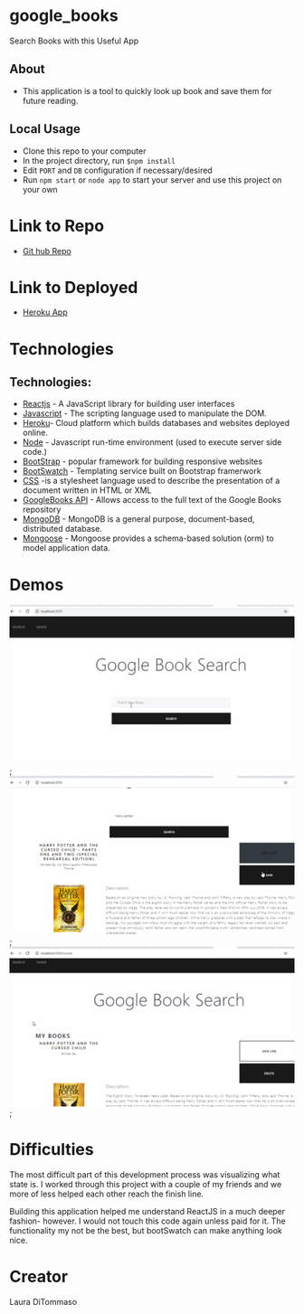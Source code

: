 # google_books
Search Books with this Useful App

## About 

* This application is a tool to quickly look up book and save them for future reading. 

## Local Usage
* Clone this repo to your computer
* In the project directory, run `$npm install`
* Edit `PORT` and `DB` configuration if necessary/desired 
* Run `npm start` or `node app` to start your server and use this project on your own


# Link to Repo 
* [Git hub Repo](https://github.com/lmd808/google_books)

# Link to Deployed
* [Heroku App](https://https://googlebooksearch156.herokuapp.com/)

# Technologies 
## Technologies: 
* [Reactjs](https://reactjs.org/) - A JavaScript library for building user interfaces
* [Javascript](https://www.javascript.com/) - The scripting language used to manipulate the DOM. 
* [Heroku](https://www.heroku.com/)- Cloud platform which builds databases and websites deployed online. 
* [Node](https://nodejs.org/en) - Javascript run-time environment (used to execute server side code.)
* [BootStrap](https://getbootstrap.com/) - popular framework for building responsive websites
* [BootSwatch](https://bootswatch.com/) - Templating service built on Bootstrap framerwork 
* [CSS](https://developer.mozilla.org/en-US/docs/Web/CSS) -is a stylesheet language used to describe the presentation of a document written in HTML or XML
* [GoogleBooks API](https://developers.google.com/books) - Allows access to the full text of the Google Books repository
* [MongoDB](https://www.mongodb.com/) - MongoDB is a general purpose, document-based, distributed database.
* [Mongoose](https://mongoosejs.com/) - Mongoose provides a schema-based solution (orm) to model application data.

# Demos 

![homePage](./images/demo1.gif);
![LookForBooks](./images/demo2.gif);
![SaveAndDeleteBooks](./images/demo3.gif);

# Difficulties 
The most difficult part of this development process was visualizing what state is. I worked through this project with a couple of my friends and we more of less helped each other reach the finish line.

Building this application helped me understand ReactJS in a much deeper fashion- however. I would not touch this code again unless paid for it. The functionality my not be the best, but bootSwatch can make anything look nice. 

# Creator 
Laura DiTommaso
